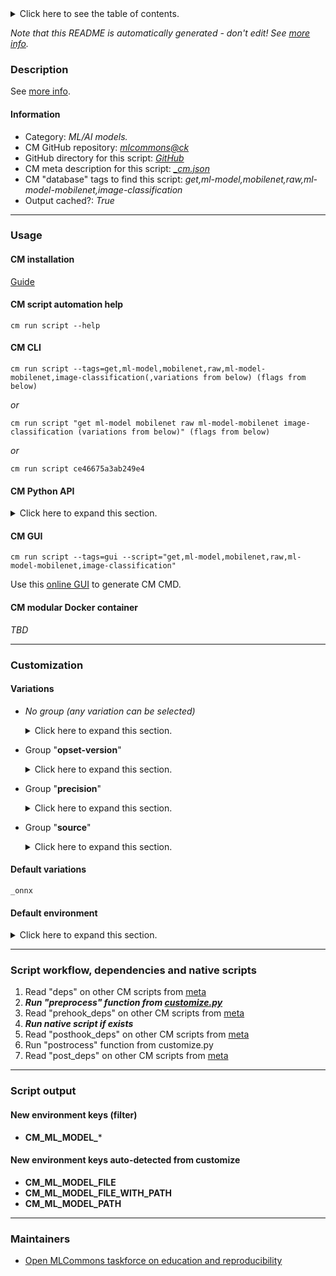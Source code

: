 <details>
<summary>Click here to see the table of contents.</summary>

* [Description](#description)
* [Information](#information)
* [Usage](#usage)
  * [ CM installation](#cm-installation)
  * [ CM script automation help](#cm-script-automation-help)
  * [ CM CLI](#cm-cli)
  * [ CM Python API](#cm-python-api)
  * [ CM GUI](#cm-gui)
  * [ CM modular Docker container](#cm-modular-docker-container)
* [Customization](#customization)
  * [ Variations](#variations)
  * [ Default environment](#default-environment)
* [Script workflow, dependencies and native scripts](#script-workflow-dependencies-and-native-scripts)
* [Script output](#script-output)
* [New environment keys (filter)](#new-environment-keys-(filter))
* [New environment keys auto-detected from customize](#new-environment-keys-auto-detected-from-customize)
* [Maintainers](#maintainers)

</details>

*Note that this README is automatically generated - don't edit! See [more info](README-extra.md).*

### Description


See [more info](README-extra.md).

#### Information

* Category: *ML/AI models.*
* CM GitHub repository: *[mlcommons@ck](https://github.com/mlcommons/ck/tree/master/cm-mlops)*
* GitHub directory for this script: *[GitHub](https://github.com/mlcommons/ck/tree/master/cm-mlops/script/get-ml-model-mobilenet)*
* CM meta description for this script: *[_cm.json](_cm.json)*
* CM "database" tags to find this script: *get,ml-model,mobilenet,raw,ml-model-mobilenet,image-classification*
* Output cached?: *True*
___
### Usage

#### CM installation

[Guide](https://github.com/mlcommons/ck/blob/master/docs/installation.md)

#### CM script automation help

```cm run script --help```

#### CM CLI

`cm run script --tags=get,ml-model,mobilenet,raw,ml-model-mobilenet,image-classification(,variations from below) (flags from below)`

*or*

`cm run script "get ml-model mobilenet raw ml-model-mobilenet image-classification (variations from below)" (flags from below)`

*or*

`cm run script ce46675a3ab249e4`

#### CM Python API

<details>
<summary>Click here to expand this section.</summary>

```python

import cmind

r = cmind.access({'action':'run'
                  'automation':'script',
                  'tags':'get,ml-model,mobilenet,raw,ml-model-mobilenet,image-classification'
                  'out':'con',
                  ...
                  (other input keys for this script)
                  ...
                 })

if r['return']>0:
    print (r['error'])

```

</details>


#### CM GUI

```cm run script --tags=gui --script="get,ml-model,mobilenet,raw,ml-model-mobilenet,image-classification"```

Use this [online GUI](https://cKnowledge.org/cm-gui/?tags=get,ml-model,mobilenet,raw,ml-model-mobilenet,image-classification) to generate CM CMD.

#### CM modular Docker container

*TBD*

___
### Customization


#### Variations

  * *No group (any variation can be selected)*
    <details>
    <summary>Click here to expand this section.</summary>

    * **`_onnx`** (default)
      - Environment variables:
        - *CM_ML_MODEL_DATA_LAYOUT*: `NCHW`
        - *CM_ML_MODEL_FRAMEWORK*: `onnx`
      - Workflow:
    * `_onnx,fp32`
      - Environment variables:
        - *CM_ML_MODEL_NORMALIZE_DATA*: `yes`
        - *CM_ML_MODEL_SUBTRACT_MEAN*: `no`
        - *CM_ML_MODEL_VER*: `1_1.0_224`
        - *CM_ML_MODEL_INPUT_LAYER_NAME*: `input:0`
        - *CM_ML_MODEL_OUTPUT_LAYER_NAME*: `MobilenetV1/Predictions/Reshape_1:0`
      - Workflow:
    * `_onnx,int8`
      - Environment variables:
        - *CM_ML_MODEL_NORMALIZE_DATA*: `no`
        - *CM_ML_MODEL_SUBTRACT_MEAN*: `yes`
        - *CM_ML_MODEL_GIVEN_CHANNEL_MEANS*: `128.0 128.0 128.0`
        - *CM_ML_MODEL_VER*: `1_1.0_224_quant`
        - *CM_ML_MODEL_INPUT_LAYER_NAME*: `0`
        - *CM_ML_MODEL_OUTPUT_LAYER_NAME*: `169`
        - *CM_PACKAGE_URL*: `https://zenodo.org/record/3353417/files/Quantized%20MobileNet.zip`
        - *CM_ML_MODEL_FILE*: `mobilenet_sym_no_bn.onnx`
        - *CM_UNZIP*: `yes`
      - Workflow:
    * `_onnx,opset-11,fp32`
      - Environment variables:
        - *CM_PACKAGE_URL*: `https://zenodo.org/record/4735651/files/mobilenet_v1_1.0_224.onnx`
      - Workflow:
    * `_onnx,opset-8,fp32`
      - Environment variables:
        - *CM_PACKAGE_URL*: `https://zenodo.org/record/3157894/files/mobilenet_v1_1.0_224.onnx`
      - Workflow:
    * `_tf`
      - Environment variables:
        - *CM_ML_MODEL_DATA_LAYOUT*: `NHWC`
        - *CM_ML_MODEL_NORMALIZE_DATA*: `yes`
        - *CM_ML_MODEL_SUBTRACT_MEAN*: `no`
        - *CM_ML_MODEL_VER*: `1_1.0_224_2018_08_02`
        - *CM_ML_MODEL_INPUT_LAYER_NAME*: `input`
        - *CM_ML_MODEL_OUTPUT_LAYER_NAME*: `MobilenetV1/Predictions/Reshape_1`
        - *CM_ML_MODEL_WEIGHTS_FILE*: `mobilenet_v1_1.0_224.ckpt`
      - Workflow:
    * `_tf,fp32`
      - Environment variables:
        - *CM_ML_MODEL_ACCURACY*: `71.676`
        - *CM_ML_MODEL_FILE*: `mobilenet_v1_1.0_224.tflite`
        - *CM_UNTAR*: `yes`
      - Workflow:
    * `_tf,fp32,from.google`
      - Environment variables:
        - *CM_PACKAGE_URL*: `http://download.tensorflow.org/models/mobilenet_v1_2018_08_02/mobilenet_v1_1.0_224.tgz`
      - Workflow:
    * `_tf,fp32,from.zenodo`
      - Environment variables:
        - *CM_PACKAGE_URL*: `https://zenodo.org/record/2269307/files/mobilenet_v1_1.0_224.tgz`
      - Workflow:
    * `_tf,int8`
      - Environment variables:
        - *CM_ML_MODEL_ACCURACY*: `70.762`
        - *CM_PACKAGE_URL*: `https://zenodo.org/record/2269307/files/mobilenet_v1_1.0_224_quant.tgz`
      - Workflow:
    * `_tflite`
      - Workflow:

    </details>


  * Group "**opset-version**"
    <details>
    <summary>Click here to expand this section.</summary>

    * `_opset-11`
      - Environment variables:
        - *CM_ML_MODEL_ONNX_OPSET*: `11`
      - Workflow:
    * `_opset-8`
      - Environment variables:
        - *CM_ML_MODEL_ONNX_OPSET*: `8`
      - Workflow:

    </details>


  * Group "**precision**"
    <details>
    <summary>Click here to expand this section.</summary>

    * `_fp32`
      - Environment variables:
        - *CM_ML_MODEL_INPUT_DATA_TYPES*: `fp32`
        - *CM_ML_MODEL_PRECISION*: `fp32`
        - *CM_ML_MODEL_WEIGHT_DATA_TYPES*: `fp32`
      - Workflow:
    * `_int8`
      - Environment variables:
        - *CM_ML_MODEL_INPUT_DATA_TYPES*: `int8`
        - *CM_ML_MODEL_PRECISION*: `int8`
        - *CM_ML_MODEL_WEIGHT_DATA_TYPES*: `int8`
      - Workflow:

    </details>


  * Group "**source**"
    <details>
    <summary>Click here to expand this section.</summary>

    * `_from.google`
      - Environment variables:
        - *CM_DOWNLOAD_SOURCE*: `google`
      - Workflow:
    * `_from.zenodo`
      - Environment variables:
        - *CM_DOWNLOAD_SOURCE*: `zenodo`
      - Workflow:

    </details>


#### Default variations

`_onnx`
#### Default environment

<details>
<summary>Click here to expand this section.</summary>

These keys can be updated via --env.KEY=VALUE or "env" dictionary in @input.json or using script flags.


</details>

___
### Script workflow, dependencies and native scripts

  1. Read "deps" on other CM scripts from [meta](https://github.com/mlcommons/ck/tree/master/cm-mlops/script/get-ml-model-mobilenet/_cm.json)
  1. ***Run "preprocess" function from [customize.py](https://github.com/mlcommons/ck/tree/master/cm-mlops/script/get-ml-model-mobilenet/customize.py)***
  1. Read "prehook_deps" on other CM scripts from [meta](https://github.com/mlcommons/ck/tree/master/cm-mlops/script/get-ml-model-mobilenet/_cm.json)
  1. ***Run native script if exists***
  1. Read "posthook_deps" on other CM scripts from [meta](https://github.com/mlcommons/ck/tree/master/cm-mlops/script/get-ml-model-mobilenet/_cm.json)
  1. Run "postrocess" function from customize.py
  1. Read "post_deps" on other CM scripts from [meta](https://github.com/mlcommons/ck/tree/master/cm-mlops/script/get-ml-model-mobilenet/_cm.json)
___
### Script output
#### New environment keys (filter)

* **CM_ML_MODEL_***
#### New environment keys auto-detected from customize

* **CM_ML_MODEL_FILE**
* **CM_ML_MODEL_FILE_WITH_PATH**
* **CM_ML_MODEL_PATH**
___
### Maintainers

* [Open MLCommons taskforce on education and reproducibility](https://github.com/mlcommons/ck/blob/master/docs/mlperf-education-workgroup.md)